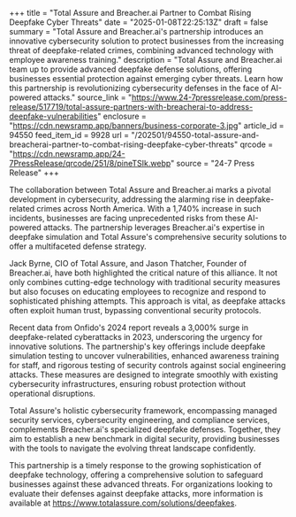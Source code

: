 +++
title = "Total Assure and Breacher.ai Partner to Combat Rising Deepfake Cyber Threats"
date = "2025-01-08T22:25:13Z"
draft = false
summary = "Total Assure and Breacher.ai's partnership introduces an innovative cybersecurity solution to protect businesses from the increasing threat of deepfake-related crimes, combining advanced technology with employee awareness training."
description = "Total Assure and Breacher.ai team up to provide advanced deepfake defense solutions, offering businesses essential protection against emerging cyber threats. Learn how this partnership is revolutionizing cybersecurity defenses in the face of AI-powered attacks."
source_link = "https://www.24-7pressrelease.com/press-release/517719/total-assure-partners-with-breacherai-to-address-deepfake-vulnerabilities"
enclosure = "https://cdn.newsramp.app/banners/business-corporate-3.jpg"
article_id = 94550
feed_item_id = 9928
url = "/202501/94550-total-assure-and-breacherai-partner-to-combat-rising-deepfake-cyber-threats"
qrcode = "https://cdn.newsramp.app/24-7PressRelease/qrcode/251/8/pineTSIk.webp"
source = "24-7 Press Release"
+++

<p>The collaboration between Total Assure and Breacher.ai marks a pivotal development in cybersecurity, addressing the alarming rise in deepfake-related crimes across North America. With a 1,740% increase in such incidents, businesses are facing unprecedented risks from these AI-powered attacks. The partnership leverages Breacher.ai's expertise in deepfake simulation and Total Assure's comprehensive security solutions to offer a multifaceted defense strategy.</p><p>Jack Byrne, CIO of Total Assure, and Jason Thatcher, Founder of Breacher.ai, have both highlighted the critical nature of this alliance. It not only combines cutting-edge technology with traditional security measures but also focuses on educating employees to recognize and respond to sophisticated phishing attempts. This approach is vital, as deepfake attacks often exploit human trust, bypassing conventional security protocols.</p><p>Recent data from Onfido's 2024 report reveals a 3,000% surge in deepfake-related cyberattacks in 2023, underscoring the urgency for innovative solutions. The partnership's key offerings include deepfake simulation testing to uncover vulnerabilities, enhanced awareness training for staff, and rigorous testing of security controls against social engineering attacks. These measures are designed to integrate smoothly with existing cybersecurity infrastructures, ensuring robust protection without operational disruptions.</p><p>Total Assure's holistic cybersecurity framework, encompassing managed security services, cybersecurity engineering, and compliance services, complements Breacher.ai's specialized deepfake defenses. Together, they aim to establish a new benchmark in digital security, providing businesses with the tools to navigate the evolving threat landscape confidently.</p><p>This partnership is a timely response to the growing sophistication of deepfake technology, offering a comprehensive solution to safeguard businesses against these advanced threats. For organizations looking to evaluate their defenses against deepfake attacks, more information is available at <a href='https://www.totalassure.com/solutions/deepfakes' rel='nofollow' target='_blank'>https://www.totalassure.com/solutions/deepfakes</a>.</p>